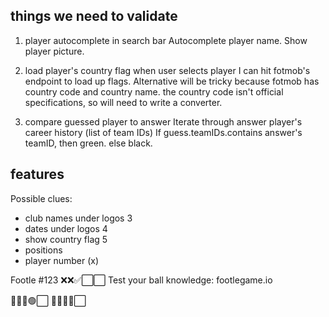 ## things we need to validate

1. player autocomplete in search bar
   Autocomplete player name. Show player picture.

2. load player's country flag when user selects player
   I can hit fotmob's endpoint to load up flags. Alternative will be tricky because fotmob has country code and country name. the country code isn't official specifications, so will need to write a converter.

3. compare guessed player to answer
   Iterate through answer player's career history (list of team IDs)
   If guess.teamIDs.contains answer's teamID, then green.
   else black.

## features

Possible clues:

-   club names under logos 3
-   dates under logos 4
-   show country flag 5
-   positions
-   player number (x)

Footle #123
❌❌✅⬜⬜
Test your ball knowledge: footlegame.io

🚫🚫🚫🟢⬜
🛑🛑🛑✅⬜
